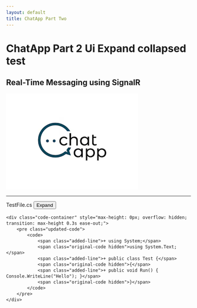 ```yaml
---
layout: default
title: ChatApp Part Two
---
```


# **ChatApp Part 2 Ui Expand collapsed test**  
## **Real-Time Messaging using SignalR**

![ChatApp](images/ChatApp.png)

---
<div class="code-block">
    <div class="code-header">
        <span class="code-filename">TestFile.cs</span>
        <button class="expand-button">Expand</button>
    </div>

    <div class="code-container" style="max-height: 0px; overflow: hidden; transition: max-height 0.3s ease-out;">
        <pre class="updated-code">
            <code>
                <span class="added-line">+ using System;</span>
                <span class="original-code hidden">using System.Text;</span>
                <span class="added-line">+ public class Test {</span>
                <span class="original-code hidden">{</span>
                <span class="added-line">+ public void Run() { Console.WriteLine("Hello"); }</span>
                <span class="original-code hidden">}</span>
            </code>
        </pre>
    </div>
</div>

